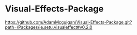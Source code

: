 # Visual-Effects-Package
https://github.com/AdamMcguigan/Visual-Effects-Package.git?path=/Packages/ie.setu.visualeffect#v0.2.0

